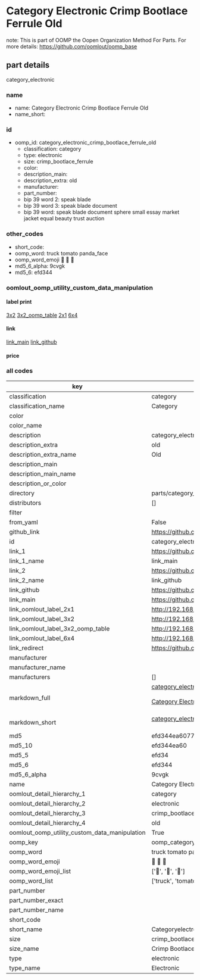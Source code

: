 # Category Electronic Crimp Bootlace Ferrule Old  

note: This is part of OOMP the Oopen Organization Method For Parts. For more details: https://github.com/oomlout/oomp_base

##  part details
  



category_electronic



### name
* name: Category Electronic Crimp Bootlace Ferrule Old
* name_short: 
### id
* oomp_id: category_electronic_crimp_bootlace_ferrule_old
  * classification: category
  * type: electronic
  * size: crimp_bootlace_ferrule
  * color: 
  * description_main: 
  * description_extra: old
  * manufacturer: 
  * part_number: 
  * bip 39 word 2: speak blade
  * bip 39 word 3: speak blade document
  * bip 39 word: speak blade document sphere small essay market jacket equal beauty trust auction

### other_codes
* short_code: 
* oomp_word: truck tomato panda_face
* oomp_word_emoji :truck: :tomato: :panda_face:
* md5_6_alpha: 9cvgk
* md5_6: efd344






### oomlout_oomp_utility_custom_data_manipulation
#### label print
[3x2](http://192.168.1.245:1112/?label=oomp%209cvgk)
[3x2_oomp_table](http://192.168.1.108:1112/?label=oomp%209cvgk)
[2x1](http://192.168.1.242:1112/?label=oomp%209cvgk)
[6x4](http://192.168.1.55:1112/?label=oomp%209cvgk)    

#### link

[link_main](https://github.com/oomlout/oomlout_oomp_version_1_messy/tree/main/parts/category_electronic_crimp_bootlace_ferrule_old) [link_github](https://github.com/oomlout/oomlout_oomp_version_1_messy/tree/main/parts/category_electronic_crimp_bootlace_ferrule_old)                             

#### price







### all codes 
| key | value |  
| --- | --- |  
| classification | category |  
| classification_name | Category |  
| color |  |  
| color_name |  |  
| description | category_electronic |  
| description_extra | old |  
| description_extra_name | Old |  
| description_main |  |  
| description_main_name |  |  
| description_or_color |   |  
| directory | parts/category_electronic_crimp_bootlace_ferrule_old |  
| distributors | [] |  
| filter |  |  
| from_yaml | False |  
| github_link | https://github.com/oomlout/oomlout_oomp_part_src/tree/main/parts/category_electronic_crimp_bootlace_ferrule_old |  
| id | category_electronic_crimp_bootlace_ferrule_old |  
| link_1 | https://github.com/oomlout/oomlout_oomp_version_1_messy/tree/main/parts/category_electronic_crimp_bootlace_ferrule_old |  
| link_1_name | link_main |  
| link_2 | https://github.com/oomlout/oomlout_oomp_version_1_messy/tree/main/parts/category_electronic_crimp_bootlace_ferrule_old |  
| link_2_name | link_github |  
| link_github | https://github.com/oomlout/oomlout_oomp_version_1_messy/tree/main/parts/category_electronic_crimp_bootlace_ferrule_old |  
| link_main | https://github.com/oomlout/oomlout_oomp_version_1_messy/tree/main/parts/category_electronic_crimp_bootlace_ferrule_old |  
| link_oomlout_label_2x1 | http://192.168.1.242:1112/?label=oomp%209cvgk |  
| link_oomlout_label_3x2 | http://192.168.1.245:1112/?label=oomp%209cvgk |  
| link_oomlout_label_3x2_oomp_table | http://192.168.1.108:1112/?label=oomp%209cvgk |  
| link_oomlout_label_6x4 | http://192.168.1.55:1112/?label=oomp%209cvgk |  
| link_redirect | https://github.com/oomlout/oomlout_oomp_version_1_messy/tree/main/parts/category_electronic_crimp_bootlace_ferrule_old |  
| manufacturer |  |  
| manufacturer_name |  |  
| manufacturers | [] |  
| markdown_full | [category_electronic_crimp_bootlace_ferrule_old](none)<br>[](none)<br>[Category Electronic Crimp Bootlace Ferrule Old](none)<br><br> |  
| markdown_short | [category_electronic_crimp_bootlace_ferrule_old](none)<br><br> |  
| md5 | efd344ea6077110534e63d1680c5c686 |  
| md5_10 | efd344ea60 |  
| md5_5 | efd34 |  
| md5_6 | efd344 |  
| md5_6_alpha | 9cvgk |  
| name | Category Electronic Crimp Bootlace Ferrule Old |  
| oomlout_detail_hierarchy_1 | category |  
| oomlout_detail_hierarchy_2 | electronic |  
| oomlout_detail_hierarchy_3 | crimp_bootlace_ferrule |  
| oomlout_detail_hierarchy_4 | old |  
| oomlout_oomp_utility_custom_data_manipulation | True |  
| oomp_key | oomp_category_electronic_crimp_bootlace_ferrule_old |  
| oomp_word | truck tomato panda_face |  
| oomp_word_emoji | :truck: :tomato: :panda_face: |  
| oomp_word_emoji_list | [':truck:', ':tomato:', ':panda_face:'] |  
| oomp_word_list | ['truck', 'tomato', 'panda_face'] |  
| part_number |  |  
| part_number_exact |  |  
| part_number_name |  |  
| short_code |  |  
| short_name | Categoryelectronic |  
| size | crimp_bootlace_ferrule |  
| size_name | Crimp Bootlace Ferrule |  
| type | electronic |  
| type_name | Electronic |  

